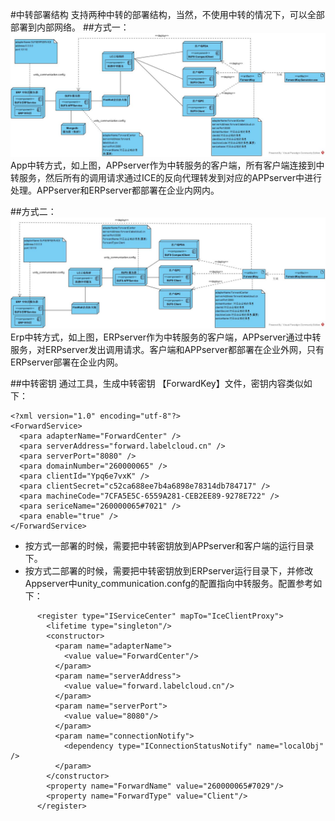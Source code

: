 #中转部署结构
支持两种中转的部署结构，当然，不使用中转的情况下，可以全部部署到内部网络。
##方式一：
![](/assets/App中转部署图2.jpg)
App中转方式，如上图，APPserver作为中转服务的客户端，所有客户端连接到中转服务，然后所有的调用请求通过ICE的反向代理转发到对应的APPserver中进行处理。APPserver和ERPserver都部署在企业内网内。

##方式二：
![](/assets/ERP中转部署图2.jpg)
Erp中转方式，如上图，ERPserver作为中转服务的客户端，APPserver通过中转服务，对ERPserver发出调用请求。客户端和APPserver都部署在企业外网，只有ERPserver部署在企业内网。

##中转密钥
通过工具，生成中转密钥 【ForwardKey】文件，密钥内容类似如下：

```
<?xml version="1.0" encoding="utf-8"?>
<ForwardService>
  <para adapterName="ForwardCenter" />
  <para serverAddress="forward.labelcloud.cn" />
  <para serverPort="8080" />
  <para domainNumber="260000065" />
  <para clientId="Ypq6e7vxK" />
  <para clientSecret="c52ca688ee7b4a6898e78314db784717" />
  <para machineCode="7CFA5E5C-6559A281-CEB2EE89-9278E722" />
  <para sericeName="260000065#7021" />
  <para enable="true" />
</ForwardService>
```
* 按方式一部署的时候，需要把中转密钥放到APPserver和客户端的运行目录下。
* 按方式二部署的时候，需要把中转密钥放到ERPserver运行目录下，并修改Appserver中unity_communication.confg的配置指向中转服务。配置参考如下：
```
      <register type="IServiceCenter" mapTo="IceClientProxy">
        <lifetime type="singleton"/>
        <constructor>
          <param name="adapterName">
            <value value="ForwardCenter"/>
          </param>
          <param name="serverAddress">
            <value value="forward.labelcloud.cn"/>
          </param>
          <param name="serverPort">
            <value value="8080"/>
          </param>
          <param name="connectionNotify">
            <dependency type="IConnectionStatusNotify" name="localObj" />
          </param>
        </constructor>
        <property name="ForwardName" value="260000065#7029"/>
        <property name="ForwardType" value="Client"/>
      </register>
```

